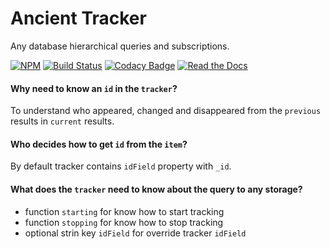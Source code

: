 # Ancient Tracker

Any database hierarchical queries and subscriptions.

[![NPM](https://img.shields.io/npm/v/ancient-tracker.svg)](https://www.npmjs.com/package/ancient-tracker)
[![Build Status](https://travis-ci.org/AncientSouls/Tracker.svg?branch=master)](https://travis-ci.org/AncientSouls/Tracker)
[![Codacy Badge](https://api.codacy.com/project/badge/Grade/59e712651c484fb2a179961c3ee9fc23)](https://www.codacy.com/app/ivansglazunov/Tracker?utm_source=github.com&amp;utm_medium=referral&amp;utm_content=AncientSouls/Tracker&amp;utm_campaign=Badge_Grade)
[![Read the Docs](https://img.shields.io/readthedocs/pip.svg)](https://ancientsouls.github.io/)

#### Why need to know an `id` in the `tracker`?
To understand who appeared, changed and disappeared from the `previous` results in `current` results.

#### Who decides how to get `id` from the `item`?
By default tracker contains `idField` property with `_id`.

#### What does the `tracker` need to know about the query to any storage?
- function `starting` for know how to start tracking
- function `stopping` for know how to stop tracking
- optional strin key `idField` for override tracker `idField`
